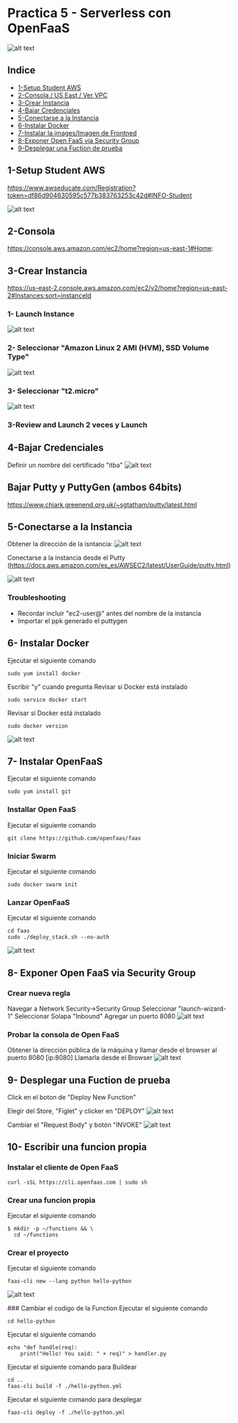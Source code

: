 # Practica 5 - Serverless con OpenFaaS
![alt text](images/faas_side.png)

## Indice

* [1-Setup Student AWS](#1-Setup-Student-AWS)
* [2-Consola / US East / Ver VPC](#2-Consola)
* [3-Crear Instancia](#3-Crear-Instancia)
* [4-Bajar Credenciales](#4-Bajar-Credenciales)
* [5-Conectarse a la Instancia](#5-Conectarse-a-la-Instancia)
* [6-Instalar Docker](#6--Instalar-Docker)
* [7-Instalar la images/Imagen de Frontned](#7--Instalar-la-images/Imagen-de-Frontned)
* [8-Exponer Open FaaS via Security Group](#8--Exponer-Open-FaaS-via-Security-Group)
* [9-Desplegar una Fuction de prueba](#9--Desplegar-una-Fuction-de-prueba)

## 1-Setup Student AWS
https://www.awseducate.com/Registration?token=df86d904630595c577b383763253c42d#INFO-Student

![alt text](images/Image1.png)

## 2-Consola
https://console.aws.amazon.com/ec2/home?region=us-east-1#Home:

## 3-Crear Instancia
https://us-east-2.console.aws.amazon.com/ec2/v2/home?region=us-east-2#Instances:sort=instanceId

### 1- Launch Instance

![alt text](images/Image3-1.png)

### 2- Seleccionar "Amazon Linux 2 AMI (HVM), SSD Volume Type"

![alt text](images/Image3-2.png)

### 3- Seleccionar "t2.micro"

![alt text](images/Image3-3.png)

### 3-Review and Launch 2 veces y Launch

## 4-Bajar Credenciales
Definir un nombre del certificado "itba"
![alt text](images/Image4.png)

## Bajar Putty y PuttyGen (ambos 64bits)

https://www.chiark.greenend.org.uk/~sgtatham/putty/latest.html

## 5-Conectarse a la Instancia

Obtener la dirección de la isntancia:
![alt text](images/Image5-1.png)

Conectarse a la instancia desde el Putty (https://docs.aws.amazon.com/es_es/AWSEC2/latest/UserGuide/putty.html)

![alt text](images/Image5-2.png)

### Troubleshooting
* Recordar incluir "ec2-user@" antes del nombre de la instancia
* Importar el ppk generado el puttygen

## 6- Instalar Docker

Ejecutar el siguiente comando
```
sudo yum install docker
```
Escribir "y" cuando pregunta
Revisar si Docker está instalado
```
sudo service docker start
```
Revisar si Docker está instalado
```
sudo docker version
```
![alt text](images/Image6.png)
## 7- Instalar OpenFaaS
Ejecutar el siguiente comando
```
sudo yum install git

```
### Installar Open FaaS
Ejecutar el siguiente comando
```
git clone https://github.com/openfaas/faas

```

### Iniciar Swarm
Ejecutar el siguiente comando
```
sudo docker swarm init
```

### Lanzar OpenFaaS
Ejecutar el siguiente comando
```
cd faas
sudo ./deploy_stack.sh --no-auth
```
![alt text](images/Image7.png)

## 8- Exponer Open FaaS via Security Group
### Crear nueva regla
Navegar a Network Security->Security Group
Seleccionar "launch-wizard-1"
Seleccionar Solapa "Inbound"
Agregar un puerto 8080
![alt text](images/Image8-1.png)

### Probar la consola de Open FaaS
Obtener la dirección pública de la máquina y llamar desde el browser al puerto 8080 [ip:8080]
Llamarla desde el Browser
![alt text](images/Image8-2.png)

## 9- Desplegar una Fuction de prueba
Click en el boton de "Deploy New Function"

Elegir del Store, "Figlet" y clicker en "DEPLOY"
![alt text](images/Image9-1.png)

Cambiar el "Request Body" y botón "INVOKE"
![alt text](images/Image9-2.png)

## 10- Escribir una funcion propia

### Instalar el cliente de Open FaaS
```
curl -sSL https://cli.openfaas.com | sudo sh
```
### Crear una funcion propia
Ejecutar el siguiente comando 
```
$ mkdir -p ~/functions && \
  cd ~/functions
```
### Crear el proyecto
Ejecutar el siguiente comando
```
faas-cli new --lang python hello-python
```
![alt text](images/Image10-1.png)

### Cambiar el codigo de la Function
Ejecutar el siguiente comando
```
cd hello-python
```
Ejecutar el siguiente comando
```
echo "def handle(req):
    print("Hello! You said: " + req)" > handler.py
```
Ejecutar el siguiente comando para Buildear
```
cd ..
faas-cli build -f ./hello-python.yml
```
Ejecutar el siguiente comando para desplegar
```
faas-cli deploy -f ./hello-python.yml
```